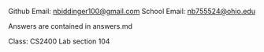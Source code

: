 Github Email: nbiddinger100@gmail.com
School Email: nb755524@ohio.edu

Answers are contained in answers.md

Class: CS2400 Lab section 104
